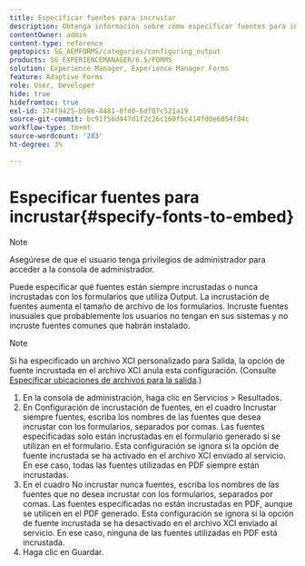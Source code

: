 ```yaml
---
title: Especificar fuentes para incrustar
description: Obtenga información sobre cómo especificar fuentes para incrustarlas en un formulario adaptable. Puede especificar qué fuentes están incrustadas o nunca están incrustadas con los formularios que genera el servicio Forms.
contentOwner: admin
content-type: reference
geptopics: SG_AEMFORMS/categories/configuring_output
products: SG_EXPERIENCEMANAGER/6.5/FORMS
solution: Experience Manager, Experience Manager Forms
feature: Adaptive Forms
role: User, Developer
hide: true
hidefromtoc: true
exl-id: 374f9425-b596-4481-8fd0-6df07c521a19
source-git-commit: bc91f56d447d1f2c26c160f5c414fd0e6054f84c
workflow-type: tm+mt
source-wordcount: '283'
ht-degree: 3%

---
```


# Especificar fuentes para incrustar{#specify-fonts-to-embed}

>[!NOTE]
> 
> Asegúrese de que el usuario tenga privilegios de administrador para acceder a la consola de administrador.

Puede especificar qué fuentes están siempre incrustadas o nunca incrustadas con los formularios que utiliza Output. La incrustación de fuentes aumenta el tamaño de archivo de los formularios. Incruste fuentes inusuales que probablemente los usuarios no tengan en sus sistemas y no incruste fuentes comunes que habrán instalado.

>[!NOTE]
>
>Si ha especificado un archivo XCI personalizado para Salida, la opción de fuente incrustada en el archivo XCI anula esta configuración. (Consulte [Especificar ubicaciones de archivos para la salida](/help/forms/using/admin-help/specify-file-locations-output.md#specify-file-locations-for-output).)

1. En la consola de administración, haga clic en Servicios > Resultados.
1. En Configuración de incrustación de fuentes, en el cuadro Incrustar siempre fuentes, escriba los nombres de las fuentes que desea incrustar con los formularios, separados por comas. Las fuentes especificadas solo están incrustadas en el formulario generado si se utilizan en el formulario. Esta configuración se ignora si la opción de fuente incrustada se ha activado en el archivo XCI enviado al servicio. En ese caso, todas las fuentes utilizadas en PDF siempre están incrustadas.
1. En el cuadro No incrustar nunca fuentes, escriba los nombres de las fuentes que no desea incrustar con los formularios, separados por comas. Las fuentes especificadas no están incrustadas en PDF, aunque se utilicen en el PDF generado. Esta configuración se ignora si la opción de fuente incrustada se ha desactivado en el archivo XCI enviado al servicio. En ese caso, ninguna de las fuentes utilizadas en PDF está incrustada.
1. Haga clic en Guardar.
